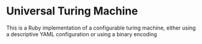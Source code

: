 # Universal Turing Machine

This is a Ruby implementation of a configurable turing machine, either using a descriptive
YAML configuration or using a binary encoding
